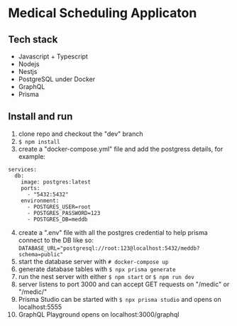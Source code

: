 # Medical Scheduling Applicaton  

## Tech stack
- Javascript + Typescript  
- Nodejs  
- Nestjs
- PostgreSQL under Docker
- GraphQL
- Prisma

## Install and run  
1. clone repo and checkout the "dev" branch   
2. ```$ npm install```  
3. create a "docker-compose.yml" file and add the postgress details, for example:  
```
services:  
  db:  
    image: postgres:latest  
    ports:  
      - "5432:5432"  
    environment:  
      - POSTGRES_USER=root  
      - POSTGRES_PASSWORD=123  
      - POSTGRES_DB=meddb  
```
4. create a ".env" file with all the postgres credential to help prisma connect to the DB
like so: ```DATABASE_URL="postgresql://root:123@localhost:5432/meddb?schema=public"```  
4. start the database server with ```# docker-compose up```  
5. generate database tables with ```$ npx prisma generate```  
5. run the nest server with either ```$ npm start``` or ```$ npm run dev```  
6. server listens to port 3000 and can accept GET requests on "/medic" or "/medic/<id>"  
7. Prisma Studio can be started with ```$ npx prisma studio``` and opens on localhost:5555  
8. GraphQL Playground opens on localhost:3000/graphql  
